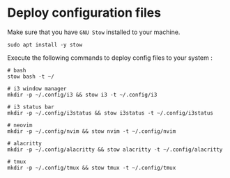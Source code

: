 # Deploy configuration files

Make sure that you have `GNU Stow` installed to your machine.

```shell
sudo apt install -y stow
```

Execute the following commands to deploy config files to your system :

```shell
# bash 
stow bash -t ~/

# i3 window manager
mkdir -p ~/.config/i3 && stow i3 -t ~/.config/i3

# i3 status bar
mkdir -p ~/.config/i3status && stow i3status -t ~/.config/i3status

# neovim
mkdir -p ~/.config/nvim && stow nvim -t ~/.config/nvim

# alacritty
mkdir -p ~/.config/alacritty && stow alacritty -t ~/.config/alacritty

# tmux
mkdir -p ~/.config/tmux && stow tmux -t ~/.config/tmux
```

